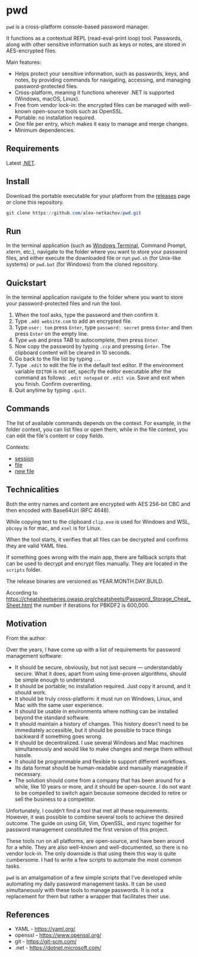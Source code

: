 # pwd

`pwd` is a cross-platform console-based password manager.

It functions as a contextual REPL (read-eval-print loop) tool. Passwords, along
with other sensitive information such as keys or notes, are stored in
AES-encrypted files.

Main features:

- Helps protect your sensitive information, such as passwords, keys, and notes,
  by providing commands for navigating, accessing, and managing
  password-protected files.
- Cross-platform, meaning it functions wherever .NET is supported (Windows,
  macOS, Linux).
- Free from vendor lock-in: the encrypted files can be managed with well-known
  open-source tools such as OpenSSL.
- Portable: no installation required.
- One file per entry, which makes it easy to manage and merge changes.
- Minimum dependencies.

## Requirements

Latest [.NET](https://dotnet.microsoft.com/download).

## Install

Download the portable executable for your platform from the
[releases](https://github.com/alex-netkachov/pwd/releases) page
or clone this repository.

```PowerShell
git clone https://github.com/alex-netkachov/pwd.git
```

## Run

In the terminal application (such as
[Windows Terminal](https://github.com/microsoft/terminal), Command Prompt,
xterm, etc.), navigate to the folder where you want to store your
password files, and either execute the downloaded file or run `pwd.sh`
(for Unix-like systems) or `pwd.bat` (for Windows) from the cloned
repository.

## Quickstart

In the terminal application navigate to the folder where you want to store
your password-protected files and run the tool.

1. When the tool asks, type the password and then confirm it.
2. Type `.add website.com` to add an encrypted file.
3. Type `user: tom` press `Enter`, type `password: secret` press `Enter`
   and then press `Enter` on the empty line.
4. Type `web` and press TAB to autocomplete, then press `Enter`.
5. Now copy the password by typing `.ccp` and pressing `Enter`.
   The clipboard content will be cleared in 10 seconds.
6. Go back to the file list by typing `..`.
7. Type `.edit` to edit the file in the default text editor. If
   the environment variable `EDITOR` is not set, specify the editor
   executable after the command as follows: `.edit notepad` or
   `.edit vim`. Save and exit when you finish. Confirm overwriting.
8. Quit anytime by typing `.quit`.

## Commands

The list of available commands depends on the context. For example, in
the folder context, you can list files or open them, while in the file
context, you can edit the file's content or copy fields.

Contexts:

- [session](pwd/res/context_session_help.txt)
- [file](pwd/res/context_file_help.txt)
- [new file](pwd/res/context_new_file_help.txt)

## Technicalities

Both the entry names and content are encrypted with AES 256-bit CBC
and then encoded with Base64Url (RFC 4648).

While copying text to the clipboard `clip.exe` is used for Windows and WSL,
`pbcopy` is for mac, and `xsel` is for Linux.

When the tool starts, it verifies that all files can be decrypted and confirms
they are valid YAML files.

If something goes wrong with the main app, there are fallback scripts that
can be used to decrypt and encrypt files manually. They are located in the
`scripts` folder.

The release binaries are versioned as YEAR.MONTH.DAY.BUILD.

According to <https://cheatsheetseries.owasp.org/cheatsheets/Password_Storage_Cheat_Sheet.html>
the number if iterations for PBKDF2 is 600,000.

## Motivation

From the author:

Over the years, I have come up with a list of requirements for password
management software:

- It should be secure, obviously, but not just secure — understandably
  secure. What it does, apart from using time-proven algorithms, should be
  simple enough to understand.
- It should be portable; no installation required. Just copy it around,
  and it should work.
- It should be truly cross-platform: it must run on Windows, Linux, and
  Mac with the same user experience.
- It should be usable in environments where nothing can be installed
  beyond the standard software.
- It should maintain a history of changes. This history doesn't need to
  be immediately accessible, but it should be possible to trace things
  backward if something goes wrong.
- It should be decentralized. I use several Windows and Mac machines
  simultaneously and would like to make changes and merge them without
  hassle.
- It should be programmable and flexible to support different workflows.
- Its data format should be human-readable and manually manageable if
  necessary.
- The solution should come from a company that has been around for
  a while, like 10 years or more, and it should be open-source. I
  do not want to be compelled to switch again because someone decided
  to retire or sell the business to a competitor.

Unfortunately, I couldn’t find a tool that met all these requirements.
However, it was possible to combine several tools to achieve the desired
outcome. The guide on using Git, Vim, OpenSSL, and rsync together for
password management constituted the first version of this project.

These tools run on all platforms, are open-source, and have been
around for a while. They are also well-known and well-documented, so
there is no vendor lock-in. The only downside is that using them
this way is quite cumbersome. I had to write a few scripts to automate
the most common tasks.

`pwd` is an amalgamation of a few simple scripts that I've developed
while automating my daily password management tasks. It can be used
simultaneously with these tools to manage passwords. It is not
a replacement for them but rather a wrapper that facilitates their
use.

## References

- YAML - <https://yaml.org/>
- openssl - <https://www.openssl.org/>
- git - <https://git-scm.com/>
- .net - <https://dotnet.microsoft.com/>
